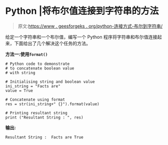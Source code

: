 # Python |将布尔值连接到字符串的方法

> 原文:[https://www . geesforgeks . org/python-连接方式-布尔到字符串/](https://www.geeksforgeeks.org/python-ways-to-concatenate-boolean-to-string/)

给定一个字符串和一个布尔值，编写一个 Python 程序将字符串和布尔值连接起来，下面给出了几个解决这个任务的方法。

**方法一:使用`format()`**

```
# Python code to demonstrate 
# to concatenate boolean value
# with string

# Initialising string and boolean value
ini_string = "Facts are"
value = True

# Concatenate using format
res = str(ini_string+" {}").format(value)

# Printing resultant string
print ("Resultant String : ", res)
```

**输出:**

```
Resultant String :  Facts are True

```